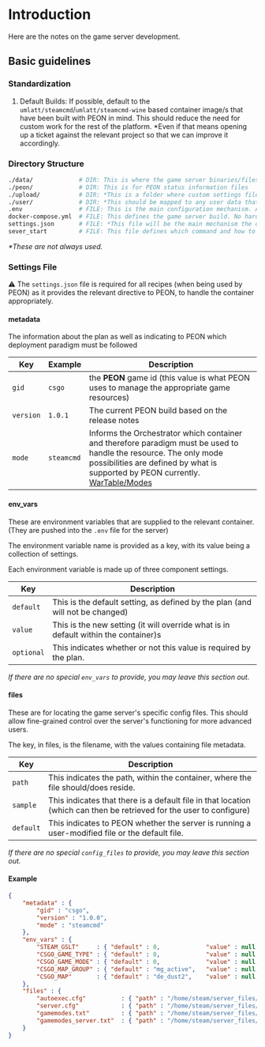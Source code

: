 # Introduction

Here are the notes on the game server development.

## Basic guidelines

### Standardization

1. Default Builds: If possible, default to the  `umlatt/steamcmd`/`umlatt/steamcmd-wine` based container image/s that have been built with PEON in mind. This should reduce the need for custom work for the rest of the platform. *Even if that means opening up a ticket against the relevant project so that we can improve it accordingly.

### Directory Structure

```bash
./data/             # DIR: This is where the game server binaries/files are stored
./peon/             # DIR: This is for PEON status information files
./upload/           # DIR: *This is a folder where custom settings files can be uploaded so that they can be implemented.
./user/             # DIR: *This should be mapped to any user data that needs to be retained (such as a 'world save')
.env                # FILE: This is the main configuration mechanism. All customizations should be implemented here.
docker-compose.yml  # FILE: This defines the game server build. No hard coding of settings is to be done here (unless they are unchangeable)
settings.json       # FILE: *This file will be the main mechanism the orchestrator will use to understand the mapping of the server to the host. (Such as custom/changeable files and so on) 
sever_start         # FILE: This file defines which command and how to run it, in order for the unique server instance to start.
```

*\*These are not always used.*

### Settings File

:warning: The `settings.json` file is required for all recipes (when being used by PEON) as it provides the relevant directive to PEON, to handle the container appropriately.

#### metadata

The information about the plan as well as indicating to PEON which deployment paradigm must be followed

| Key | Example | Description |
| - | - | - |
| `gid` | `csgo` | the **PEON** game id (this value is what PEON uses to manage the appropriate game resources) |
| `version` | `1.0.1` | The current PEON build based on the release notes |
| `mode` | `steamcmd` | Informs the Orchestrator which container and therefore paradigm must be used to handle the resource. The only mode possibilities are defined by what is supported by PEON currently. [WarTable/Modes](http://docs.warcamp.org/development/02_wartable/#modes)|

#### env_vars

These are environment variables that are supplied to the relevant container. (They are pushed into the `.env` file for the server)

The environment variable name is provided as a key, with its value being a collection of settings.

Each environment variable is made up of three component settings.

| Key |  Description |
| - | - |
| `default` |  This is the default setting, as defined by the plan (and will not be changed) |
| `value` |  This is the new setting (it will override what is in default within the container)s |
| `optional` | This indicates whether or not this value is required by the plan. |

*If there are no special `env_vars` to provide, you may leave this section out.*

#### files

These are for locating the game server's specific config files. This should allow fine-grained control over the server's functioning for more advanced users.

The key, in files, is the filename, with the values containing file metadata.

| Key |  Description |
| - | - |
| `path` |  This indicates the path, within the container, where the file should/does reside. |
| `sample` |  This indicates that there is a default file in that location (which can then be retrieved for the user to configure) |
| `default` | This indicates to PEON whether the server is running a user-modified file or the default file. |

*If there are no special `config_files` to provide, you may leave this section out.*

#### Example

```json
{
    "metadata" : {
        "gid" : "csgo",
        "version" : "1.0.0",
        "mode" : "steamcmd"
    },
    "env_vars" : {
        "STEAM_GSLT"     : { "default" : 0,             "value" : null, "optional" : true },
        "CSGO_GAME_TYPE" : { "default" : 0,             "value" : null, "optional" : true },
        "CSGO_GAME_MODE" : { "default" : 0,             "value" : null, "optional" : true },
        "CSGO_MAP_GROUP" : { "default" : "mg_active",   "value" : null, "optional" : true },
        "CSGO_MAP"       : { "default" : "de_dust2",    "value" : null, "optional" : true }
    },
    "files" : {
        "autoexec.cfg"          : { "path" : "/home/steam/server_files/csgo/cfg/autoexec.cfg", "sample" : null, "default" : true},
        "server.cfg"            : { "path" : "/home/steam/server_files/csgo/cfg/server.cfg", "sample" : null,  "default" : true},
        "gamemodes.txt"         : { "path" : "/home/steam/server_files/csgo/gamemodes.txt", "sample" : "/home/steam/server_files/csgo/gamemodes.txt",  "default" : true},
        "gamemodes_server.txt"  : { "path" : "/home/steam/server_files/csgo/gamemodes_server.txt", "sample" : "gamemodes_server.txt.example",  "default" : true}
    }
}
```
